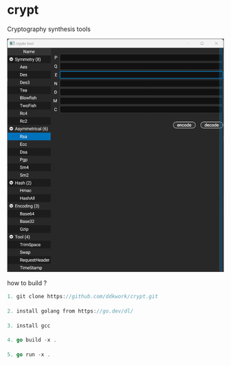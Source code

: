 #  crypt
Cryptography synthesis tools

![image](demo.png)

 
how to build ?

```go
1. git clone https://github.com/ddkwork/crypt.git

2. install golang from https://go.dev/dl/

3. install gcc

4. go build -x .
	
5. go run -x .
```
